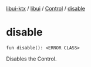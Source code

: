 [libui-ktx](../../index.md) / [libui](../index.md) / [Control](index.md) / [disable](./disable.md)

# disable

`fun disable(): <ERROR CLASS>`

Disables the Control.

